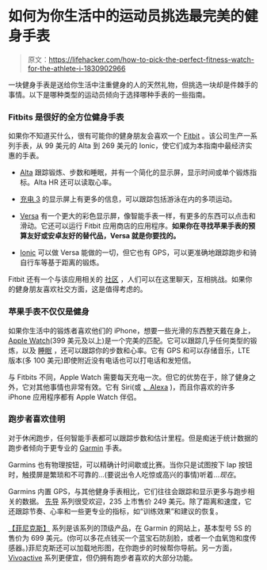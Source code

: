 # 如何为你生活中的运动员挑选最完美的健身手表

> 原文：<https://lifehacker.com/how-to-pick-the-perfect-fitness-watch-for-the-athlete-i-1830902966>



一块健身手表是送给你生活中注重健身的人的天然礼物，但挑选一块却是件棘手的事情。以下是哪种类型的运动员倾向于选择哪种手表的一些指南。

### Fitbits 是很好的全方位健身手表

如果你不知道买什么，很有可能你的健身朋友会喜欢一个 [Fitbit](https://www.fitbit.com/compare) 。该公司生产一系列手表，从 99 美元的 Alta 到 269 美元的 Ionic，使它们成为本指南中最经济实惠的手表。

*   [Alta](https://www.fitbit.com/alta) 跟踪锻炼、步数和睡眠，并有一个简化的显示屏，显示时间或单个锻炼指标。Alta HR 还可以读取心率。

*   [充电 3](https://www.fitbit.com/charge3) 的显示屏上有更多的信息，可以跟踪包括游泳在内的多项运动。
*   [Versa](https://www.fitbit.com/versa) 有一个更大的彩色显示屏，像智能手表一样，有更多的东西可以点击和滑动。它还可以运行 Fitbit 应用商店的应用程序。**如果你在寻找苹果手表的预算友好或安卓友好的替代品，Versa 就是你要找的。**
*   [Ionic](https://www.fitbit.com/ionic) 可以做 Versa 能做的一切，但它也有 GPS，可以更准确地跟踪跑步和骑自行车等基于距离的锻炼。

Fitbit 还有一个与该应用相关的 [社区](https://help.fitbit.com/articles/en_US/Help_article/2187) ，人们可以在这里聊天，互相挑战。如果你的健身朋友喜欢社交方面，这是值得考虑的。

### 苹果手表不仅仅是健身

如果你生活中的锻炼者喜欢他们的 iPhone，想要一些光滑的东西整天戴在身上，[Apple Watch](https://www.apple.com/watch/)(399 美元及以上)是一个完美的匹配。它可以跟踪几乎任何类型的锻炼，以及 [睡眠](https://vitals.lifehacker.com/track-your-sleep-with-the-apple-watch-1830226748) ，还可以跟踪你的步数和心率。它有 GPS 和可以存储音乐，LTE 版本(多 100 美元)即使附近没有电话也可以打电话和发短信。

与 Fitbits 不同，Apple Watch 需要每天充电一次。但它的优势在于，除了健身之外，它对其他事情也非常有效。它有 Siri(或 [、Alexa](https://lifehacker.com/get-alexa-on-your-apple-watch-with-this-app-1826714299) )，而且你喜欢的许多 iPhone 应用程序都有 Apple Watch 伴侣。

### 跑步者喜欢佳明

对于休闲跑步，任何智能手表都可以跟踪步数和估计里程。但是痴迷于统计数据的跑步者倾向于更专业的 [Garmin](https://buy.garmin.com/en-US/US/into-sports/running/cIntoSports-cRunning-p1.html) 手表。

Garmins 也有物理按钮，可以精确计时间歇或比赛。当你只是试图按下 lap 按钮时，触摸屏是繁琐和不可靠的...(要说出令人吃惊或高兴的事情)听着...*现在*。

Garmins 内置 GPS，与其他健身手表相比，它们往往会跟踪和显示更多与跑步相关的数据。 [先导](https://explore.garmin.com/en-US/forerunner/) 系列很受欢迎，235 上市售价 249 美元。除了距离和速度，它还跟踪节奏、心率和一些更专业的指标，如“训练效果”和建议的恢复。

[【菲尼克斯】](https://explore.garmin.com/en-US/fenix/) 系列是该系列的顶级产品，在 Garmin 的网站上，基本型号 5S 的售价为 699 美元。(你可以多花点钱买一个蓝宝石防刮脸，或者一个血氧饱和度传感器。)菲尼克斯还可以加载地形图，在你跑步的时候帮你导航。另一方面， [Vivoactive](https://buy.garmin.com/en-US/US/p/150767) 系列更便宜，但仍拥有跑步者喜欢的大部分功能。